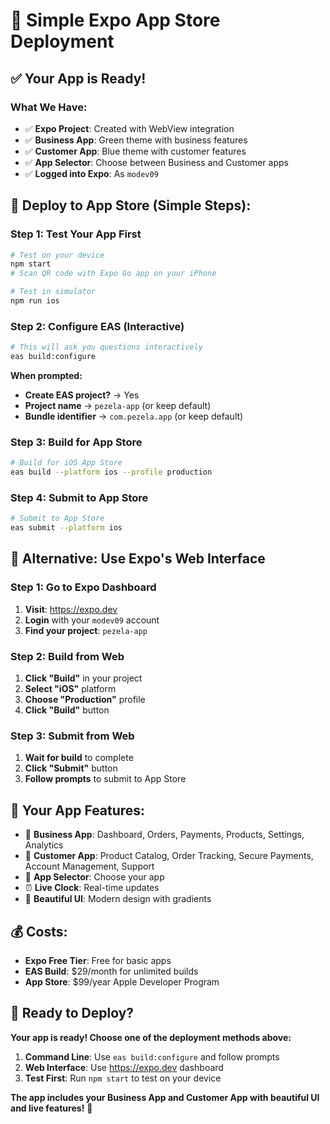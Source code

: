 # 🚀 Simple Expo App Store Deployment

## ✅ **Your App is Ready!**

### **What We Have:**
- ✅ **Expo Project**: Created with WebView integration
- ✅ **Business App**: Green theme with business features
- ✅ **Customer App**: Blue theme with customer features
- ✅ **App Selector**: Choose between Business and Customer apps
- ✅ **Logged into Expo**: As `modev09`

## 🚀 **Deploy to App Store (Simple Steps):**

### **Step 1: Test Your App First**
```bash
# Test on your device
npm start
# Scan QR code with Expo Go app on your iPhone

# Test in simulator
npm run ios
```

### **Step 2: Configure EAS (Interactive)**
```bash
# This will ask you questions interactively
eas build:configure
```

**When prompted:**
- **Create EAS project?** → Yes
- **Project name** → `pezela-app` (or keep default)
- **Bundle identifier** → `com.pezela.app` (or keep default)

### **Step 3: Build for App Store**
```bash
# Build for iOS App Store
eas build --platform ios --profile production
```

### **Step 4: Submit to App Store**
```bash
# Submit to App Store
eas submit --platform ios
```

## 📱 **Alternative: Use Expo's Web Interface**

### **Step 1: Go to Expo Dashboard**
1. **Visit**: https://expo.dev
2. **Login** with your `modev09` account
3. **Find your project**: `pezela-app`

### **Step 2: Build from Web**
1. **Click "Build"** in your project
2. **Select "iOS"** platform
3. **Choose "Production"** profile
4. **Click "Build"** button

### **Step 3: Submit from Web**
1. **Wait for build** to complete
2. **Click "Submit"** button
3. **Follow prompts** to submit to App Store

## 🎯 **Your App Features:**
- 🏢 **Business App**: Dashboard, Orders, Payments, Products, Settings, Analytics
- 🛒 **Customer App**: Product Catalog, Order Tracking, Secure Payments, Account Management, Support
- 📱 **App Selector**: Choose your app
- ⏰ **Live Clock**: Real-time updates
- 🎨 **Beautiful UI**: Modern design with gradients

## 💰 **Costs:**
- **Expo Free Tier**: Free for basic apps
- **EAS Build**: $29/month for unlimited builds
- **App Store**: $99/year Apple Developer Program

## 🚀 **Ready to Deploy?**

**Your app is ready! Choose one of the deployment methods above:**

1. **Command Line**: Use `eas build:configure` and follow prompts
2. **Web Interface**: Use https://expo.dev dashboard
3. **Test First**: Run `npm start` to test on your device

**The app includes your Business App and Customer App with beautiful UI and live features!** 🎉
